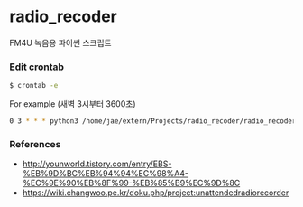 # radio_recoder
FM4U 녹음용 파이썬 스크립트

### Edit crontab
```sh
$ crontab -e
```
For example (새벽 3시부터 3600초)
```sh
0 3 * * * python3 /home/jae/extern/Projects/radio_recoder/radio_recoder.py --record_secs 3600 --output_dir /home/jae/Dropbox/MBC_RADIO
```

### References
- http://younworld.tistory.com/entry/EBS-%EB%9D%BC%EB%94%94%EC%98%A4-%EC%9E%90%EB%8F%99-%EB%85%B9%EC%9D%8C
- https://wiki.changwoo.pe.kr/doku.php/project:unattendedradiorecorder
